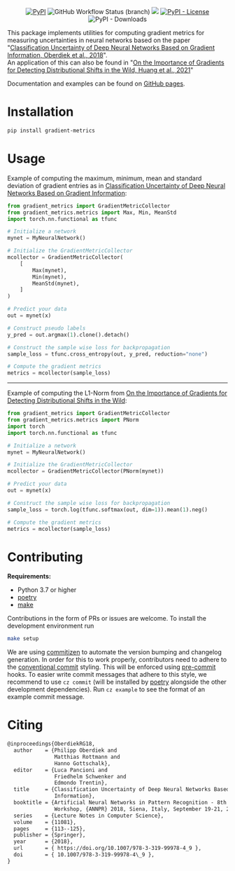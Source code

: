 <div align="center">

[![PyPI](https://img.shields.io/pypi/v/gradient-metrics)](https://pypi.org/project/gradient-metrics/) ![GitHub Workflow Status (branch)](https://img.shields.io/github/actions/workflow/status/ronmckay/gradient_metrics/publish-to-pypi.yml?branch=main) [![](https://img.shields.io/badge/code%20style-black-black)](https://github.com/psf/black) [![PyPI - License](https://img.shields.io/pypi/l/gradient-metrics)](https://github.com/RonMcKay/gradient_metrics/blob/main/LICENSE) ![PyPI - Downloads](https://img.shields.io/pypi/dm/gradient-metrics)

</div>

This package implements utilities for computing gradient metrics for measuring uncertainties in neural networks based on the paper "[Classification Uncertainty of Deep Neural Networks Based on Gradient Information, Oberdiek et al., 2018][1]".  
An application of this can also be found in "[On the Importance of Gradients for Detecting Distributional Shifts in the Wild, Huang et al., 2021][2]"

Documentation and examples can be found on [GitHub pages](https://ronmckay.github.io/gradient_metrics/).

# Installation

```bash
pip install gradient-metrics
```

# Usage

Example of computing the maximum, minimum, mean and standard deviation of gradient entries as in [Classification Uncertainty of Deep Neural Networks Based on Gradient Information][1]:

```python
from gradient_metrics import GradientMetricCollector
from gradient_metrics.metrics import Max, Min, MeanStd
import torch.nn.functional as tfunc

# Initialize a network
mynet = MyNeuralNetwork()

# Initialize the GradientMetricCollector
mcollector = GradientMetricCollector(
    [
        Max(mynet),
        Min(mynet),
        MeanStd(mynet),
    ]
)

# Predict your data
out = mynet(x)

# Construct pseudo labels
y_pred = out.argmax(1).clone().detach()

# Construct the sample wise loss for backpropagation
sample_loss = tfunc.cross_entropy(out, y_pred, reduction="none")

# Compute the gradient metrics
metrics = mcollector(sample_loss)
```

----

Example of computing the L1-Norm from [On the Importance of Gradients for Detecting Distributional Shifts in the Wild][2]:

```python
from gradient_metrics import GradientMetricCollector
from gradient_metrics.metrics import PNorm
import torch
import torch.nn.functional as tfunc

# Initialize a network
mynet = MyNeuralNetwork()

# Initialize the GradientMetricCollector
mcollector = GradientMetricCollector(PNorm(mynet))

# Predict your data
out = mynet(x)

# Construct the sample wise loss for backpropagation
sample_loss = torch.log(tfunc.softmax(out, dim=1)).mean(1).neg()

# Compute the gradient metrics
metrics = mcollector(sample_loss)
```

# Contributing

**Requirements:**
- Python 3.7 or higher
- [poetry]
- [make]

Contributions in the form of PRs or issues are welcome. To install the development environment run

```bash
make setup
```

We are using [commitizen] to automate the version bumping and changelog generation. In order for this to work properly, contributors need to adhere to the [conventional commit](https://www.conventionalcommits.org/en/v1.0.0/) styling. This will be enforced using [pre-commit] hooks. To easier write commit messages that adhere to this style, we recommend to use `cz commit` (will be installed by [poetry] alongside the other development dependencies). Run `cz example` to see the format of an example commit message.

# Citing

```txt
@inproceedings{OberdiekRG18,  
  author    = {Philipp Oberdiek and  
               Matthias Rottmann and  
               Hanno Gottschalk},  
  editor    = {Luca Pancioni and  
               Friedhelm Schwenker and  
               Edmondo Trentin},  
  title     = {Classification Uncertainty of Deep Neural Networks Based on Gradient  
               Information},  
  booktitle = {Artificial Neural Networks in Pattern Recognition - 8th {IAPR} {TC3}  
               Workshop, {ANNPR} 2018, Siena, Italy, September 19-21, 2018, Proceedings},  
  series    = {Lecture Notes in Computer Science},  
  volume    = {11081},  
  pages     = {113--125},  
  publisher = {Springer},  
  year      = {2018},  
  url       = { https://doi.org/10.1007/978-3-319-99978-4_9 },  
  doi       = { 10.1007/978-3-319-99978-4\_9 },  
}
```

[1]: https://arxiv.org/abs/1805.08440 "Classification Uncertainty of Deep Neural Networks Based on Gradient Information, Oberdiek et al., 2018"
[2]: https://proceedings.neurips.cc/paper/2021/hash/063e26c670d07bb7c4d30e6fc69fe056-Abstract.html "On the Importance of Gradients for Detecting Distributional Shifts in the Wild, Huang et al., 2021"

[commitizen]: https://commitizen-tools.github.io/commitizen/
[make]: https://www.gnu.org/software/make/
[poetry]: https://python-poetry.org/
[pre-commit]: https://pre-commit.com/
